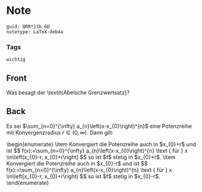 # Note
```
guid: QRR*}1b.6D
notetype: LaTeX-deb4a
```

### Tags
```
wichtig
```

## Front
Was besagt der \textit{Abelsche Grenzwertsatz}?

## Back
Es sei $\sum_{n=0}^{\infty} a_{n}\left(x-x_{0}\right)^{n}$ eine
Potenzreihe mit Konvergenzradius $r \in(0, \infty) .$ Dann gilt:
<div>
  \begin{enumerate} \item Konvergiert die Potenzreihe auch in
  $x_{0}+r$ und ist $$ f(x):=\sum_{n=0}^{\infty}
  a_{n}\left(x-x_{0}\right)^{n} \text { für } x \in\left(x_{0}-r,
  x_{0}+r\right] $$ so ist $f$ stetig in $x_{0}+r$. \item
  Konvergiert die Potenzreihe auch in $x_{0}-r$ und ist $$
  f(x):=\sum_{n=0}^{\infty} a_{n}\left(x-x_{0}\right)^{n} \text {
  für } x \in\left[x_{0}-r, x_{0}+r\right) $$ so ist $f$ stetig in
  $x_{0}-r$.
</div>
<div>
  \end{enumerate}
</div>
